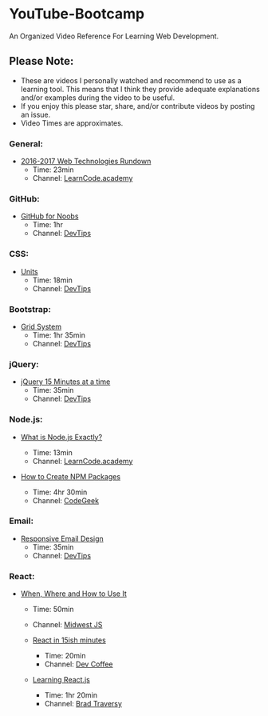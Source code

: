 # YouTube-Bootcamp
An Organized Video Reference For Learning Web Development.

## Please Note:
* These are videos I personally watched and recommend to use as a learning tool. This means that I think they provide adequate explanations and/or examples during the video to be useful.
* If you enjoy this please star, share, and/or contribute videos by posting an issue.
* Video Times are approximates.

### General:
* [2016-2017 Web Technologies Rundown](https://www.youtube.com/watch?v=sBzRwzY7G-k)
  * Time: 23min
  * Channel: [LearnCode.academy](https://www.youtube.com/channel/UCVTlvUkGslCV_h-nSAId8Sw)

### GitHub:
* [GitHub for Noobs](https://www.youtube.com/playlist?list=PLqGj3iMvMa4LFz8DZ0t-89twnelpT4Ilw)
  * Time: 1hr
  * Channel: [DevTips](https://www.youtube.com/user/DevTipsForDesigners)

### CSS:
* [Units](https://www.youtube.com/watch?v=qrduUUdxBSY)
  * Time: 18min
  * Channel: [DevTips](https://www.youtube.com/user/DevTipsForDesigners)

### Bootstrap:
* [Grid System](https://www.youtube.com/playlist?list=PLqGj3iMvMa4IPwMW-sSXn1Q_pVu5tUMCw)
  * Time: 1hr 35min
  * Channel: [DevTips](https://www.youtube.com/user/DevTipsForDesigners)

### jQuery:
* [jQuery 15 Minutes at a time](https://www.youtube.com/playlist?list=PLqGj3iMvMa4KOekRWjjajinzlRK879Ksn)
  * Time: 35min
  * Channel: [DevTips](https://www.youtube.com/user/DevTipsForDesigners)

### Node.js:
* [What is Node.js Exactly?](https://www.youtube.com/watch?v=pU9Q6oiQNd0)
  * Time: 13min
  * Channel: [LearnCode.academy](https://www.youtube.com/channel/UCVTlvUkGslCV_h-nSAId8Sw)

* [How to Create NPM Packages](https://www.youtube.com/watch?v=sELoj6e1ffM)
  * Time: 4hr 30min
  * Channel: [CodeGeek](https://www.youtube.com/channel/UCJYhP1lceSUc1bg0LRBUvqA)

### Email:
* [Responsive Email Design](https://www.youtube.com/watch?v=XnWIperMy08&)
  * Time: 35min
  * Channel: [DevTips](https://www.youtube.com/user/DevTipsForDesigners)

### React:
* [When, Where and How to Use It](https://www.youtube.com/watch?v=zGNQaDhg94g)
  * Time: 50min
  * Channel: [Midwest JS](https://www.youtube.com/channel/UCg09l6pJcp2DdCcsSrJmQng)

  * [React in 15ish minutes](https://www.youtube.com/watch?v=PGUMRVowdv8)
    * Time: 20min
    * Channel: [Dev Coffee](https://www.youtube.com/channel/UCqr-7GDVTsdNBCeufvERYuw)

  * [Learning React.js](https://www.youtube.com/playlist?list=PLillGF-RfqbbKWfm3Y_RF57dNGsHnkYqO)
    * Time: 1hr 20min
    * Channel: [Brad Traversy](https://www.youtube.com/user/TechGuyWeb)
